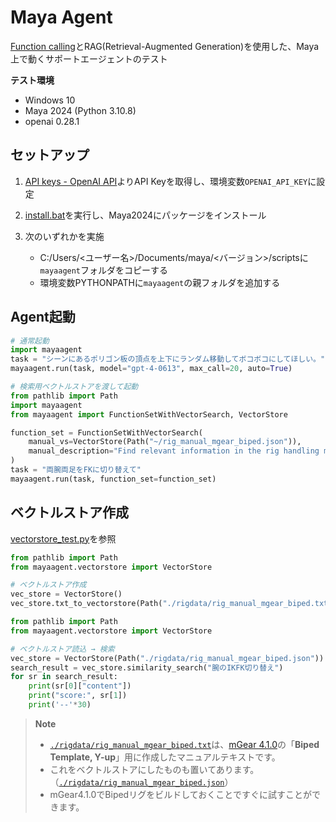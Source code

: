 # Maya Agent
[Function calling](https://openai.com/blog/function-calling-and-other-api-updates)とRAG(Retrieval-Augmented Generation)を使用した、Maya上で動くサポートエージェントのテスト

**テスト環境**
* Windows 10
* Maya 2024 (Python 3.10.8)
* openai 0.28.1

## セットアップ
1. [API keys - OpenAI API](https://platform.openai.com/account/api-keys)よりAPI Keyを取得し、環境変数`OPENAI_API_KEY`に設定

2. [install.bat](./install.bat)を実行し、Maya2024にパッケージをインストール

3. 次のいずれかを実施
   * C:/Users/<ユーザー名>/Documents/maya/<バージョン>/scriptsに`mayaagent`フォルダをコピーする
   * 環境変数PYTHONPATHに`mayaagent`の親フォルダを追加する


## Agent起動

```python
# 通常起動
import mayaagent
task = "シーンにあるポリゴン板の頂点を上下にランダム移動してボコボコにしてほしい。"
mayaagent.run(task, model="gpt-4-0613", max_call=20, auto=True)
```

```python
# 検索用ベクトルストアを渡して起動
from pathlib import Path
import mayaagent
from mayaagent import FunctionSetWithVectorSearch, VectorStore

function_set = FunctionSetWithVectorSearch(
    manual_vs=VectorStore(Path("~/rig_manual_mgear_biped.json")),
    manual_description="Find relevant information in the rig handling manual. The manual outlines the rig controller name, its function, and other auxiliary functions.",
)
task = "両腕両足をFKに切り替えて"
mayaagent.run(task, function_set=function_set)
```


## ベクトルストア作成

[vectorstore_test.py](./vectorstore_test.py)を参照

```python
from pathlib import Path
from mayaagent.vectorstore import VectorStore

# ベクトルストア作成
vec_store = VectorStore()
vec_store.txt_to_vectorstore(Path("./rigdata/rig_manual_mgear_biped.txt"))
```

```python
from pathlib import Path
from mayaagent.vectorstore import VectorStore

# ベクトルストア読込 → 検索
vec_store = VectorStore(Path("./rigdata/rig_manual_mgear_biped.json"))
search_result = vec_store.similarity_search("腕のIKFK切り替え")
for sr in search_result:
    print(sr[0]["content"])
    print("score:", sr[1])
    print('--'*30)
```

> **Note**  
> * [`./rigdata/rig_manual_mgear_biped.txt`](./rigdata/rig_manual_mgear_biped.txt)は、[mGear 4.1.0](https://github.com/mgear-dev/mgear4/releases/tag/4.1.0)の「**Biped Template, Y-up**」用に作成したマニュアルテキストです。  
> * これをベクトルストアにしたものも置いてあります。（[`./rigdata/rig_manual_mgear_biped.json`](./rigdata/rig_manual_mgear_biped.json)）  
> * mGear4.1.0でBipedリグをビルドしておくことですぐに試すことができます。  